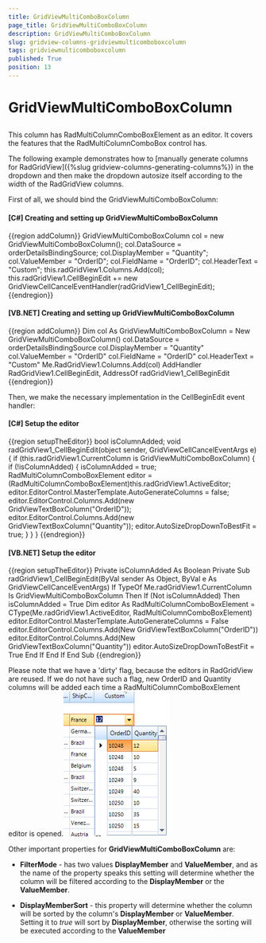 ```yaml
---
title: GridViewMultiComboBoxColumn
page_title: GridViewMultiComboBoxColumn
description: GridViewMultiComboBoxColumn
slug: gridview-columns-gridviewmulticomboboxcolumn
tags: gridviewmulticomboboxcolumn
published: True
position: 13
---
```


# GridViewMultiComboBoxColumn



## 

This column has RadMultiColumnComboBoxElement as an editor. It covers the features that the RadMultiColumnComboBox control has.
      	

The following example demonstrates how to 
      		[manually generate columns for RadGridView]({%slug gridview-columns-generating-columns%})
      		in the dropdown and then make the dropdown autosize itself according to the width of the RadGridView columns.



First of 
      		all, we should bind the GridViewMultiComboBoxColumn:
      	

#### __[C#] Creating and setting up GridViewMultiComboBoxColumn__

{{region addColumn}}
	            GridViewMultiComboBoxColumn col = new GridViewMultiComboBoxColumn();
	            col.DataSource = orderDetailsBindingSource;
	            col.DisplayMember = "Quantity";
	            col.ValueMember = "OrderID";
	            col.FieldName = "OrderID";
	            col.HeaderText = "Custom";
	            this.radGridView1.Columns.Add(col);
	            this.radGridView1.CellBeginEdit += new GridViewCellCancelEventHandler(radGridView1_CellBeginEdit);
	{{endregion}}



#### __[VB.NET] Creating and setting up GridViewMultiComboBoxColumn__

{{region addColumn}}
	        Dim col As GridViewMultiComboBoxColumn = New GridViewMultiComboBoxColumn()
	        col.DataSource = orderDetailsBindingSource
	        col.DisplayMember = "Quantity"
	        col.ValueMember = "OrderID"
	        col.FieldName = "OrderID"
	        col.HeaderText = "Custom"
	        Me.RadGridView1.Columns.Add(col)
	        AddHandler RadGridView1.CellBeginEdit, AddressOf radGridView1_CellBeginEdit
	{{endregion}}



Then, we make the necessary implementation in the CellBeginEdit event handler:

#### __[C#] Setup the editor__

{{region setupTheEditor}}
	        bool isColumnAdded;
	        void radGridView1_CellBeginEdit(object sender, GridViewCellCancelEventArgs e)
	        {
	            if (this.radGridView1.CurrentColumn is GridViewMultiComboBoxColumn)
	            {
	                if (!isColumnAdded)
	                {
	                    isColumnAdded = true;
	                    RadMultiColumnComboBoxElement editor = (RadMultiColumnComboBoxElement)this.radGridView1.ActiveEditor;
	                    editor.EditorControl.MasterTemplate.AutoGenerateColumns = false;
	                    editor.EditorControl.Columns.Add(new GridViewTextBoxColumn("OrderID"));
	                    editor.EditorControl.Columns.Add(new GridViewTextBoxColumn("Quantity"));
	                    editor.AutoSizeDropDownToBestFit = true;
	                }
	            }
	        }
	{{endregion}}



#### __[VB.NET] Setup the editor__

{{region setupTheEditor}}
	    Private isColumnAdded As Boolean
	    Private Sub radGridView1_CellBeginEdit(ByVal sender As Object, ByVal e As GridViewCellCancelEventArgs)
	        If TypeOf Me.radGridView1.CurrentColumn Is GridViewMultiComboBoxColumn Then
	            If (Not isColumnAdded) Then
	                isColumnAdded = True
	                Dim editor As RadMultiColumnComboBoxElement = CType(Me.radGridView1.ActiveEditor, RadMultiColumnComboBoxElement)
	                editor.EditorControl.MasterTemplate.AutoGenerateColumns = False
	                editor.EditorControl.Columns.Add(New GridViewTextBoxColumn("OrderID"))
	                editor.EditorControl.Columns.Add(New GridViewTextBoxColumn("Quantity"))
	                editor.AutoSizeDropDownToBestFit = True
	            End If
	        End If
	    End Sub
	{{endregion}}



Please note that we have a 'dirty' flag, because the editors in RadGridView are reused. If we do not have such a flag, new OrderID and Quantity columns will be added each time a RadMultiColumnComboBoxElement editor is opened.![gridview-columns-gridviewmulticomboboxcolumn 001](images/gridview-columns-gridviewmulticomboboxcolumn001.png)

Other important properties for __GridViewMultiComboBoxColumn__ are:
        

* __FilterMode__ - has two values __DisplayMember__ and
			  		__ValueMember__, and as the name of the property speaks this setting will
			  		determine whether the column will be filtered according to the __DisplayMember__
			  		or the __ValueMember__.
			  		

* __DisplayMemberSort__ - this property will determine whether the column will
			  		be sorted by the column's __DisplayMember__ or __ValueMember__. 
			  		Setting it to *true* will sort by __DisplayMember__,
			  		otherwise the sorting will be executed according to the __ValueMember__
